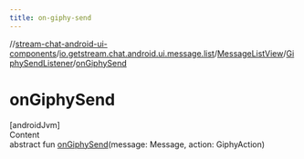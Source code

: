 ```yaml
---
title: on-giphy-send
---
```

//[stream-chat-android-ui-components](../../../../index.md)/[io.getstream.chat.android.ui.message.list](../../index.md)/[MessageListView](../index.md)/[GiphySendListener](index.md)/[onGiphySend](onGiphySend.md)



# onGiphySend  
[androidJvm]  
Content  
abstract fun [onGiphySend](onGiphySend.md)(message: Message, action: GiphyAction)  



